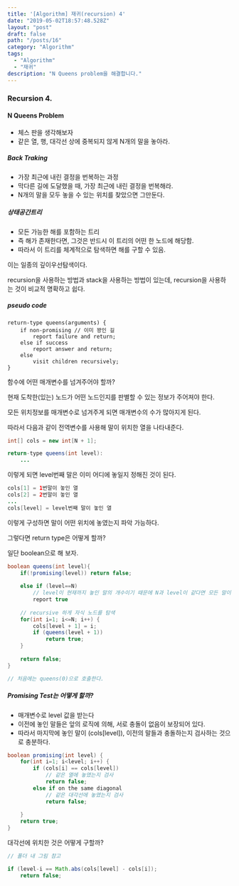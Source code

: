 ```yaml
---
title: '[Algorithm] 재귀(recursion) 4'
date: "2019-05-02T18:57:48.528Z"
layout: "post"
draft: false
path: "/posts/16"
category: "Algorithm"
tags:
  - "Algorithm"
  - "재귀"
description: "N Queens problem을 해결합니다."
---
```


### Recursion 4.

#### N Queens Problem

- 체스 판을 생각해보자
- 같은 열, 행, 대각선 상에 중복되지 않게 N개의 말을 놓아라.

##### Back Traking

- 가장 최근에 내린 결정을 번복하는 과정
- 막다른 길에 도달했을 때, 가장 최근에 내린 결정을 번복해라.
- N개의 말을 모두 놓을 수 있는 위치를 찾았으면 그만둔다.

##### 상태공간트리

- 모든 가능한 해를 포함하는 트리
- 즉 해가 존재한다면, 그것은 반드시 이 트리의 어떤 한 노드에 해당함.
- 따라서 이 트리를 체계적으로 탐색하면 해를 구할 수 있음.


이는 일종의 깊이우선탐색이다.

recursion을 사용하는 방법과 stack을 사용하는 방법이 있는데, recursion을 사용하는 것이 비교적 명확하고 쉽다.

##### pseudo code

```
return-type queens(arguments) {
	if non-promising // 이미 꽝인 길
		report failure and return;
	else if success
		report answer and return;
	else
		visit children recursively;
}
```

함수에 어떤 매개변수를 넘겨주어야 할까?

현재 도착한(있는) 노드가 어떤 노드인지를 판별할 수 있는 정보가 주어져야 한다.

모든 위치정보를 매개변수로 넘겨주게 되면 매개변수의 수가 많아지게 된다.

따라서 다음과 같이 전역변수를 사용해 말이 위치한 열을 나타내준다.

```java
int[] cols = new int[N + 1];

return-type queens(int level):
	...
```

이렇게 되면 level번째 말은 이미 어디에 놓일지 정해진 것이 된다.

```java
cols[1] = 1번말이 놓인 열
cols[2] = 2번말이 놓인 열
...
cols[level] = level번째 말이 놓인 열
```

이렇게 구성하면 말이 어떤 위치에 놓였는지 파악 가능하다.

그렇다면 return type은 어떻게 할까?

일단 boolean으로 해 보자.

```java
boolean queens(int level){
	if(!promising(level)) return false;
	
	else if (level==N) 
		// level이 현재까지 놓인 말의 개수이기 때문에 N과 level이 같다면 모든 말이 놓인 것. 또한 promising test를 통과했기 때문에 말들끼리 충돌하지도 않는다.
		report true
	
	// recursive 하게 자식 노드를 탐색
	for(int i=1; i<=N; i++) {
		cols[level + 1] = i;
		if (queens(level + 1))
			return true;
	}
	
	return false;
}

// 처음에는 queens(0)으로 호출한다.

```

##### Promising Test는 어떻게 할까?

- 매개변수로 level 값을 받는다
- 이전에 놓인 말들은 앞의 로직에 의해, 서로 충돌이 없음이 보장되어 있다.
- 따라서 마지막에 놓인 말이 (cols[level]), 이전의 말들과 충돌하는지 검사하는 것으로 충분하다.

```java
boolean promising(int level) {
	for(int i=1; i<level; i++) {
		if (cols[i] == cols[level])
			// 같은 열에 놓였는지 검사
			return false;
		else if on the same diagonal
			// 같은 대각선에 놓였는지 검사
			return false;
		
	}
	return true;
}
```

대각선에 위치한 것은 어떻게 구할까?

```java
// 폴더 내 그림 참고

if (level-i == Math.abs(cols[level] - cols[i]);
	return false;
```